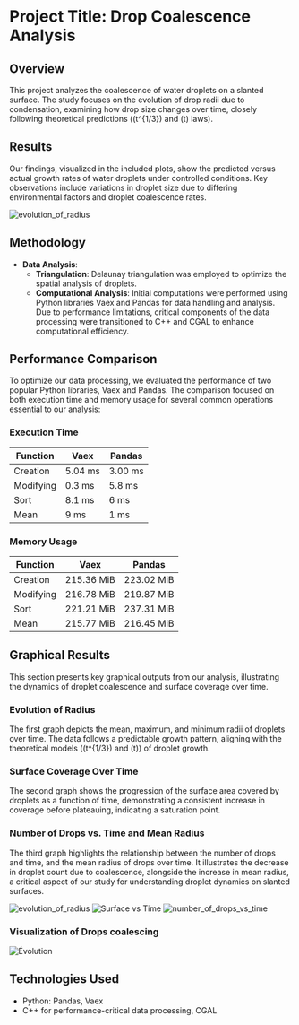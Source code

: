 # Project Title: Drop Coalescence Analysis

## Overview
This project analyzes the coalescence of water droplets on a slanted surface. The study focuses on the evolution of drop radii due to condensation, examining how drop size changes over time, closely following theoretical predictions (\(t^{1/3}\) and \(t\) laws).

## Results
Our findings, visualized in the included plots, show the predicted versus actual growth rates of water droplets under controlled conditions. Key observations include variations in droplet size due to differing environmental factors and droplet coalescence rates.

![evolution_of_radius](https://github.com/VLouis99/Drops-Coalescing/assets/77965032/bddf9cf7-608b-4c07-a7c0-1ab6a01f10d2)

## Methodology
- **Data Analysis**:
  - **Triangulation**: Delaunay triangulation was employed to optimize the spatial analysis of droplets.
  - **Computational Analysis**: Initial computations were performed using Python libraries Vaex and Pandas for data handling and analysis. Due to performance limitations, critical components of the data processing were transitioned to C++ and CGAL to enhance computational efficiency.

## Performance Comparison

To optimize our data processing, we evaluated the performance of two popular Python libraries, Vaex and Pandas. The comparison focused on both execution time and memory usage for several common operations essential to our analysis:

### Execution Time

| Function    | Vaex     | Pandas  |
|-------------|----------|---------|
| Creation    | 5.04 ms  | 3.00 ms |
| Modifying   | 0.3 ms   | 5.8 ms  |
| Sort        | 8.1 ms   | 6 ms    |
| Mean        | 9 ms     | 1 ms    |

### Memory Usage

| Function    | Vaex          | Pandas         |
|-------------|---------------|----------------|
| Creation    | 215.36 MiB    | 223.02 MiB     |
| Modifying   | 216.78 MiB    | 219.87 MiB     |
| Sort        | 221.21 MiB    | 237.31 MiB     |
| Mean        | 215.77 MiB    | 216.45 MiB     |

## Graphical Results

This section presents key graphical outputs from our analysis, illustrating the dynamics of droplet coalescence and surface coverage over time.

### Evolution of Radius
The first graph depicts the mean, maximum, and minimum radii of droplets over time. The data follows a predictable growth pattern, aligning with the theoretical models (\(t^{1/3}\) and \(t\)) of droplet growth.

### Surface Coverage Over Time
The second graph shows the progression of the surface area covered by droplets as a function of time, demonstrating a consistent increase in coverage before plateauing, indicating a saturation point.

### Number of Drops vs. Time and Mean Radius
The third graph highlights the relationship between the number of drops and time, and the mean radius of drops over time. It illustrates the decrease in droplet count due to coalescence, alongside the increase in mean radius, a critical aspect of our study for understanding droplet dynamics on slanted surfaces.

![evolution_of_radius](https://github.com/VLouis99/Drops-Coalescing/assets/77965032/bddf9cf7-608b-4c07-a7c0-1ab6a01f10d2)
![Surface vs Time](/Git_Projects/Drops_Coal/Drops-Coalescing/surface_vs_time.png)
![number_of_drops_vs_time](https://github.com/VLouis99/Drops-Coalescing/assets/77965032/71e8f0c1-8195-4851-99c1-795ec1ffb97c)

### Visualization of Drops coalescing
![Évolution](https://github.com/VLouis99/Drops-Coalescing/assets/77965032/2cde2414-2a5f-476c-a17d-93e56521ad7e)


## Technologies Used
- Python: Pandas, Vaex
- C++ for performance-critical data processing, CGAL

